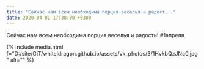 ```yaml
---
title: "Сейчас нам всем необходима порция веселья и радост..."
date: 2020-04-01 17:38:00 +0300
---
```


Сейчас нам всем необходима порция веселья и радости!
#1апреля

{% include media.html f="D:/site/GiT/whiteldragon.github.io/assets/vk_photos/3/1HvkbQzJNc0.jpg" alt="" %}
